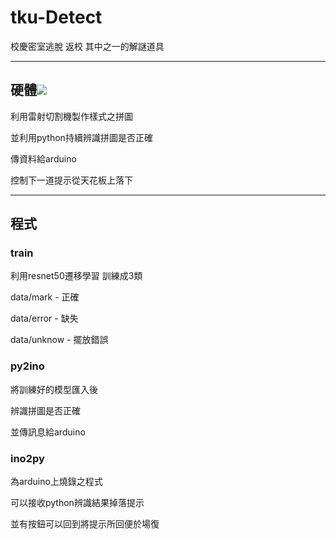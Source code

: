 # tku-Detect


校慶密室逃脫 返校
其中之一的解謎道具


---

## 硬體![](https://i.imgur.com/ALHFbnE.jpg)
利用雷射切割機製作樣式之拼圖  

並利用python持續辨識拼圖是否正確

傳資料給arduino  

控制下一道提示從天花板上落下

---
## 程式

### train
利用resnet50遷移學習
訓練成3類  

data/mark - 正確  

data/error - 缺失  

data/unknow - 擺放錯誤  


### py2ino
將訓練好的模型匯入後  

辨識拼圖是否正確  

並傳訊息給arduino  


### ino2py
為arduino上燒錄之程式  

可以接收python辨識結果掉落提示  

並有按鈕可以回到將提示所回便於場復  


